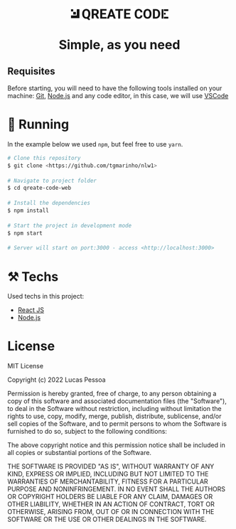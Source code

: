 <h1 align="center">
  <img alt="qreate-logo" title="Qreate Code" src="./src/assets/logo.png" />
  <p> Simple, as you need </p>
</h1>

<h2>Requisites</h2>

Before starting, you will need to have the following tools installed on your machine:
[Git](https://git-scm.com), [Node.js](https://nodejs.org/en/) and any code editor, in this case, we will use [VSCode](https://code.visualstudio.com/)

<h1>🎲 Running </h1>

In the example below we used `npm`, but feel free to use `yarn`.

```bash
# Clone this repository
$ git clone <https://github.com/tgmarinho/nlw1>

# Navigate to project folder
$ cd qreate-code-web

# Install the dependencies
$ npm install

# Start the project in development mode
$ npm start

# Server will start on port:3000 - access <http://localhost:3000>
```

<h1>⚒️ Techs</h1>

Used techs in this project:

- [React JS](https://pt-br.reactjs.org/)
- [Node.js](https://nodejs.org/en/)

<h1>License</h1>

MIT License

Copyright (c) 2022 Lucas Pessoa

Permission is hereby granted, free of charge, to any person obtaining a copy
of this software and associated documentation files (the "Software"), to deal
in the Software without restriction, including without limitation the rights
to use, copy, modify, merge, publish, distribute, sublicense, and/or sell
copies of the Software, and to permit persons to whom the Software is
furnished to do so, subject to the following conditions:

The above copyright notice and this permission notice shall be included in all
copies or substantial portions of the Software.

THE SOFTWARE IS PROVIDED "AS IS", WITHOUT WARRANTY OF ANY KIND, EXPRESS OR
IMPLIED, INCLUDING BUT NOT LIMITED TO THE WARRANTIES OF MERCHANTABILITY,
FITNESS FOR A PARTICULAR PURPOSE AND NONINFRINGEMENT. IN NO EVENT SHALL THE
AUTHORS OR COPYRIGHT HOLDERS BE LIABLE FOR ANY CLAIM, DAMAGES OR OTHER
LIABILITY, WHETHER IN AN ACTION OF CONTRACT, TORT OR OTHERWISE, ARISING FROM,
OUT OF OR IN CONNECTION WITH THE SOFTWARE OR THE USE OR OTHER DEALINGS IN THE
SOFTWARE.
